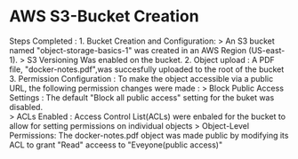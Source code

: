 # AWS S3-Bucket Creation 

Steps Completed  :
    1. Bucket Creation and Configuration:
          > An S3 bucket named "object-storage-basics-1" was created in an AWS Region (US-east-1).
          > S3 Versioning Was enabled on the bucket.
    2. Object upload : A PDF file, "docker-notes.pdf",was succesfully uploaded to the root of the bucket
    3. Permission Configuration : To make the object accessible via  a public URL, the following permission 
       changes were made :
          > Block Public Access Settings : The default "Block all public access" setting for the buket was disabled.         
          > ACLs Enabled : Access Control List(ACLs) were enbaled for the bucket to allow for setting 
            permissions on individual objects
          > Object-Level Permissions: The docker-notes.pdf object was made public by modifying its ACL to                grant  "Read" acceess to "Eveyone(public access)"                
          
